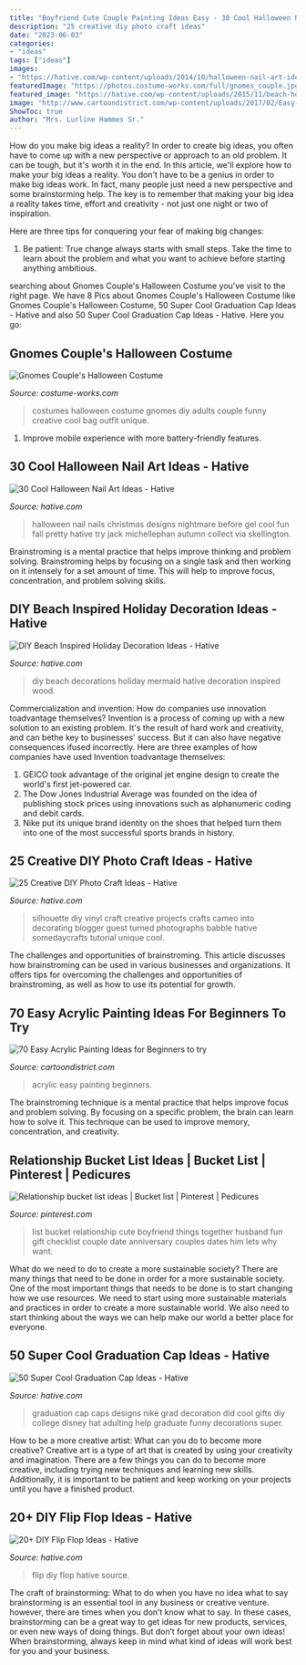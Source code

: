 ```yaml
---
title: "Boyfriend Cute Couple Painting Ideas Easy - 30 Cool Halloween Nail Art Ideas"
description: "25 creative diy photo craft ideas"
date: "2023-06-03"
categories:
- "ideas"
tags: ["ideas"]
images:
- "https://hative.com/wp-content/uploads/2014/10/halloween-nail-art-ideas/26-halloween-nail-art.jpg"
featuredImage: "https://photos.costume-works.com/full/gnomes_couple.jpg"
featured_image: "https://hative.com/wp-content/uploads/2015/11/beach-holiday-decorations/39-diy-beach-inspired-holiday-decoration-ideas.jpg"
image: "http://www.cartoondistrict.com/wp-content/uploads/2017/02/Easy-Acrylic-Painting-Ideas-for-Beginners00016.jpg"
ShowToc: true
author: "Mrs. Lurline Hammes Sr."
---
```



How do you make big ideas a reality?
In order to create big ideas, you often have to come up with a new perspective or approach to an old problem. It can be tough, but it's worth it in the end. In this article, we'll explore how to make your big ideas a reality.
You don't have to be a genius in order to make big ideas work. In fact, many people just need a new perspective and some brainstorming help. The key is to remember that making your big idea a reality takes time, effort and creativity - not just one night or two of inspiration.

Here are three tips for conquering your fear of making big changes: 
1) Be patient: True change always starts with small steps. Take the time to learn about the problem and what you want to achieve before starting anything ambitious.

	

		
searching about Gnomes Couple&#039;s Halloween Costume you've visit to the right page. We have 8 Pics about Gnomes Couple&#039;s Halloween Costume like Gnomes Couple&#039;s Halloween Costume, 50 Super Cool Graduation Cap Ideas - Hative and also 50 Super Cool Graduation Cap Ideas - Hative. Here you go:
		
    
## Gnomes Couple&#039;s Halloween Costume

<img loading=lazy src="https://photos.costume-works.com/full/gnomes_couple.jpg" onerror="this.onerror=null;this.src='https://tse3.mm.bing.net/th?id=OIP.2JdtylD5wfK8Wk9rmP1IaQHaJ-&amp;pid=15.1';" alt="Gnomes Couple&#039;s Halloween Costume">

_Source: costume-works.com_

>costumes halloween costume gnomes diy adults couple funny creative cool bag outfit unique. 

	

1. Improve mobile experience with more battery-friendly features.

    
## 30 Cool Halloween Nail Art Ideas - Hative

<img loading=lazy src="https://hative.com/wp-content/uploads/2014/10/halloween-nail-art-ideas/26-halloween-nail-art.jpg" onerror="this.onerror=null;this.src='https://tse4.mm.bing.net/th?id=OIP.2EapRS18s7e7ay7yV8i9CgHaJo&amp;pid=15.1';" alt="30 Cool Halloween Nail Art Ideas - Hative">

_Source: hative.com_

>halloween nail nails christmas designs nightmare before gel cool fun fall pretty hative try jack michellephan autumn collect via skellington. 

	

Brainstroming is a mental practice that helps improve thinking and problem solving. Brainstroming helps by focusing on a single task and then working on it intensely for a set amount of time. This will help to improve focus, concentration, and problem solving skills.

    
## DIY Beach Inspired Holiday Decoration Ideas - Hative

<img loading=lazy src="https://hative.com/wp-content/uploads/2015/11/beach-holiday-decorations/39-diy-beach-inspired-holiday-decoration-ideas.jpg" onerror="this.onerror=null;this.src='https://tse3.mm.bing.net/th?id=OIP.UNXEnhnnUg_6KgIagVtIygHaMW&amp;pid=15.1';" alt="DIY Beach Inspired Holiday Decoration Ideas - Hative">

_Source: hative.com_

>diy beach decorations holiday mermaid hative decoration inspired wood. 

	

Commercialization and invention: How do companies use innovation toadvantage themselves?
Invention is a process of coming up with a new solution to an existing problem. It's the result of hard work and creativity, and can bethe key to businesses' success. But it can also have negative consequences ifused incorrectly. Here are three examples of how companies have used Invention toadvantage themselves: 
1. GEICO took advantage of the original jet engine design to create the world's first jet-powered car.
2. The Dow Jones Industrial Average was founded on the idea of publishing stock prices using innovations such as alphanumeric coding and debit cards.
3. Nike put its unique brand identity on the shoes that helped turn them into one of the most successful sports brands in history.

    
## 25 Creative DIY Photo Craft Ideas - Hative

<img loading=lazy src="https://hative.com/wp-content/uploads/2014/11/diy-photo-craft-ideas/18-diy-photo-craft-ideas.jpg" onerror="this.onerror=null;this.src='https://tse3.mm.bing.net/th?id=OIP.Ub9w3d82j3XJNWB5e_IndQAAAA&amp;pid=15.1';" alt="25 Creative DIY Photo Craft Ideas - Hative">

_Source: hative.com_

>silhouette diy vinyl craft creative projects crafts cameo into decorating blogger guest turned photographs babble hative somedaycrafts tutorial unique cool. 

	

The challenges and opportunities of brainstroming.
This article discusses how brainstroming can be used in various businesses and organizations. It offers tips for overcoming the challenges and opportunities of brainstroming, as well as how to use its potential for growth.

    
## 70 Easy Acrylic Painting Ideas For Beginners To Try

<img loading=lazy src="http://www.cartoondistrict.com/wp-content/uploads/2017/02/Easy-Acrylic-Painting-Ideas-for-Beginners00016.jpg" onerror="this.onerror=null;this.src='https://tse1.mm.bing.net/th?id=OIP.cYLLRuhYYB7otkTXZD7V2gHaMu&amp;pid=15.1';" alt="70 Easy Acrylic Painting Ideas for Beginners to try">

_Source: cartoondistrict.com_

>acrylic easy painting beginners. 

	

The brainstroming technique is a mental practice that helps improve focus and problem solving. By focusing on a specific problem, the brain can learn how to solve it. This technique can be used to improve memory, concentration, and creativity.

    
## Relationship Bucket List Ideas | Bucket List | Pinterest | Pedicures

<img loading=lazy src="https://s-media-cache-ak0.pinimg.com/736x/f1/7c/67/f17c67d97fa42188af72349ae6cb32b3.jpg" onerror="this.onerror=null;this.src='https://tse1.mm.bing.net/th?id=OIP.-8vQf7Ukxflr3RBsRmduFQHaKW&amp;pid=15.1';" alt="Relationship bucket list ideas | Bucket list | Pinterest | Pedicures">

_Source: pinterest.com_

>list bucket relationship cute boyfriend things together husband fun gift checklist couple date anniversary couples dates him lets why want. 

	

What do we need to do to create a more sustainable society?
There are many things that need to be done in order for a more sustainable society. One of the most important things that needs to be done is to start changing how we use resources. We need to start using more sustainable materials and practices in order to create a more sustainable world. We also need to start thinking about the ways we can help make our world a better place for everyone.

    
## 50 Super Cool Graduation Cap Ideas - Hative

<img loading=lazy src="https://hative.com/wp-content/uploads/2016/04/graduation-caps/50-super-cool-graduation-cap-ideas.jpg" onerror="this.onerror=null;this.src='https://tse2.mm.bing.net/th?id=OIP.Oo9AMMZxfe2fd3FYFlBc_gHaJ4&amp;pid=15.1';" alt="50 Super Cool Graduation Cap Ideas - Hative">

_Source: hative.com_

>graduation cap caps designs nike grad decoration did cool gifts diy college disney hat adulting help graduate funny decorations super. 

	

How to be a more creative artist: What can you do to become more creative?
Creative art is a type of art that is created by using your creativity and imagination. There are a few things you can do to become more creative, including trying new techniques and learning new skills. Additionally, it is important to be patient and keep working on your projects until you have a finished product.

    
## 20+ DIY Flip Flop Ideas - Hative

<img loading=lazy src="https://hative.com/wp-content/uploads/2015/03/diy-flip-flop-ideas/5-creative-and-fun-diy-flip-flop.jpg" onerror="this.onerror=null;this.src='https://tse2.mm.bing.net/th?id=OIP.kgbflq0oYC2SjU-RnGQGqQHaIZ&amp;pid=15.1';" alt="20+ DIY Flip Flop Ideas - Hative">

_Source: hative.com_

>flip diy flop hative source. 

	

The craft of brainstorming: What to do when you have no idea what to say
brainstorming is an essential tool in any business or creative venture. however, there are times when you don’t know what to say. In these cases, brainstorming can be a great way to get ideas for new products, services, or even new ways of doing things. But don’t forget about your own ideas! When brainstorming, always keep in mind what kind of ideas will work best for you and your business.

